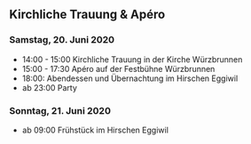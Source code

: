 

## Kirchliche Trauung & Apéro

### Samstag, 20. Juni 2020

* 14:00 - 15:00 Kirchliche Trauung in der Kirche Würzbrunnen
* 15:00 - 17:30 Apéro auf der Festbühne Würzbrunnen
* 18:00: Abendessen und Übernachtung im Hirschen Eggiwil
* ab 23:00 Party

### Sonntag, 21. Juni 2020

* ab 09:00 Frühstück im Hirschen Eggiwil
